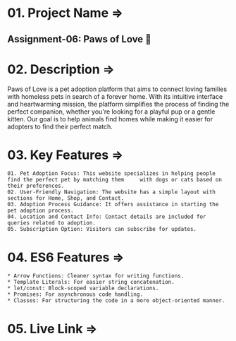 # 01. Project Name => 
## Assignment-06: Paws of Love 🐾

# 02. Description => 
Paws of Love is a pet adoption platform that aims to connect loving families with homeless pets in search of a forever home. With its intuitive interface and heartwarming mission, the platform simplifies the process of finding the perfect companion, whether you're looking for a playful pup or a gentle kitten. Our goal is to help animals find homes while making it easier for adopters to find their perfect match.

# 03. Key Features =>
    01. Pet Adoption Focus: This website specializes in helping people find the perfect pet by matching them     with dogs or cats based on their preferences.
    02. User-Friendly Navigation: The website has a simple layout with sections for Home, Shop, and Contact.
    03. Adoption Process Guidance: It offers assistance in starting the pet adoption process.
    04. Location and Contact Info: Contact details are included for queries related to adoption.
    05. Subscription Option: Visitors can subscribe for updates.

# 04. ES6 Features =>
    * Arrow Functions: Cleaner syntax for writing functions.
    * Template Literals: For easier string concatenation.
    * let/const: Block-scoped variable declarations.
    * Promises: For asynchronous code handling.
    * Classes: For structuring the code in a more object-oriented manner.

# 05. Live Link => 